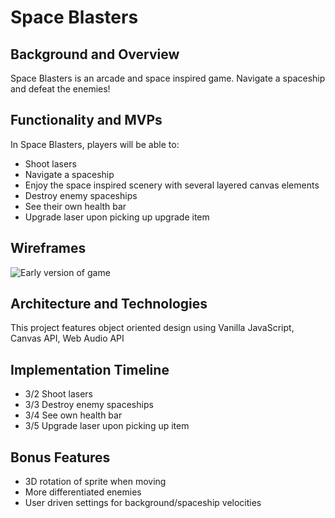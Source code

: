 # Space Blasters

## Background and Overview

Space Blasters is an arcade and space inspired game. Navigate a spaceship and defeat the enemies!

## Functionality and MVPs

In Space Blasters, players will be able to:

- Shoot lasers
- Navigate a spaceship
- Enjoy the space inspired scenery with several layered canvas elements
- Destroy enemy spaceships
- See their own health bar
- Upgrade laser upon picking up upgrade item

## Wireframes
![Early version of game](https://media.giphy.com/media/gLcA8yS00O1c3JViU3/giphy.gif)


## Architecture and Technologies

This project features object oriented design using Vanilla JavaScript, Canvas API, Web Audio API

## Implementation Timeline

- 3/2 Shoot lasers
- 3/3 Destroy enemy spaceships
- 3/4 See own health bar
- 3/5 Upgrade laser upon picking up item

## Bonus Features

- 3D rotation of sprite when moving
- More differentiated enemies
- User driven settings for background/spaceship velocities
